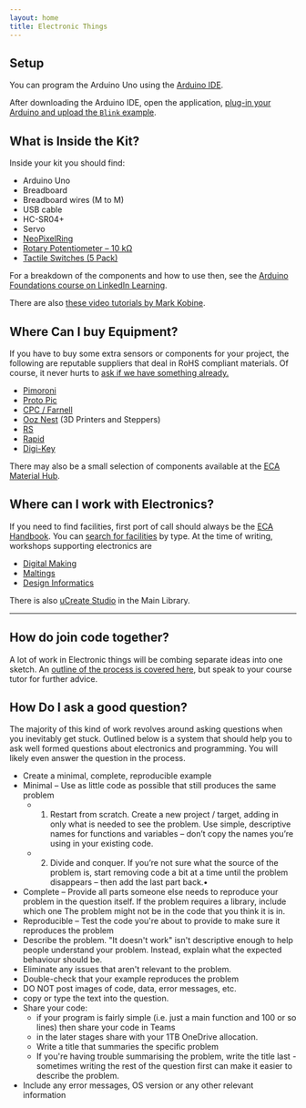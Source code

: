 ```yaml
---
layout: home
title: Electronic Things
---
```


## Setup

You can program the Arduino Uno using the [Arduino IDE](https://www.arduino.cc/en/Main/Software).

After downloading the Arduino IDE, open the application, [plug-in your Arduino and upload the `Blink` example](https://media.ed.ac.uk/playlist/dedicated/1_3kzff87o/1_v3jt5sz1).

## What is Inside the Kit?

Inside your kit you should find:

-   Arduino Uno
-   Breadboard
-   Breadboard wires (M to M)
-   USB cable
-   HC-SR04+
-   Servo
-   [NeoPixelRing](https://media.ed.ac.uk/media/Arduino%20Nano%2033%20IoT%3A%20NeoPixel%20Wiring/1_ofx57xxt)
-   [Rotary Potentiometer – 10 kΩ](https://git.ecdf.ed.ac.uk/mhamilt7/ddt-handover#media-hopper-create)
-   [Tactile Switches (5 Pack)](https://git.ecdf.ed.ac.uk/mhamilt7/ddt-handover#media-hopper-create)

For a breakdown of the components and how to use then, see the [Arduino Foundations course on LinkedIn Learning](https://www.linkedin.com/learning/learning-arduino-foundations-2/arduino-hardware-for-this-course).

There are also [these video tutorials by Mark Kobine](https://media.ed.ac.uk/playlist/dedicated/1_3kzff87o/1_68utunof).

## Where Can I buy Equipment?

If you have to buy some extra sensors or components for your project, the following are reputable suppliers that deal in RoHS compliant materials. Of course, it never hurts to [ask if we have something already.](mailto:DigiDevECA@ed.ac.uk?subject=Sensors&body=Hi,%0A%0A%20Do%20you%20have%20X%20I%20can%20beg,%20borrow%20or%20steal?)

-   [Pimoroni](https://shop.pimoroni.com/)
-   [Proto Pic](https://proto-pic.co.uk)
-   [CPC / Farnell](http://cpc.farnell.com)
-   [Ooz Nest](https://ooznest.co.uk/) (3D Printers and Steppers)
-   [RS](http://uk.rs-online.com/)
-   [Rapid](http://www.rapidonline.com/)
-   [Digi-Key](https://www.digikey.co.uk)

There may also be a small selection of components available at the [ECA Material Hub](https://uoe.sharepoint.com/sites/hss/eca/handbook/SitePages/Supplies.aspx).

## Where can I work with Electronics?

If you need to find facilities, first port of call should always be the [ECA Handbook](https://uoe.sharepoint.com/sites/hss/eca/handbook). You can [search for facilities](https://uoe.sharepoint.com/sites/hss/eca/handbook/SitePages/Workshops,-technical-facilities-&-materials.aspx) by type. At the time of writing, workshops supporting electronics are

-   [Digital Making](https://uoe.sharepoint.com/sites/hss/eca/handbook/SitePages/N4.aspx)
-   [Maltings](https://uoe.sharepoint.com/sites/hss/eca/handbook/SitePages/Maltings-workshop.aspx)
-   [Design Informatics](https://uoe.sharepoint.com/sites/hss/eca/handbook/SitePages/Design-Informatics-(Bayes-Centre).aspx)

There is also [uCreate Studio](https://www.ucreatestudio.is.ed.ac.uk) in the Main Library.

* * *

## How do join code together?

A lot of work in Electronic things will be combing separate ideas into one sketch. An [outline of the process is covered here](https://media.ed.ac.uk/media/Combining%20Arduino%20Sketches/1_5lhvbqtv), but speak to your course tutor for further advice.

## How Do I ask a good question?

The majority of this kind of work revolves around asking questions when you inevitably get stuck. Outlined below is a system that should help you to ask well formed questions about electronics and programming. You will likely even answer the question in the process.

-   Create a minimal, complete, reproducible example
-   Minimal – Use as little code as possible that still produces the same problem
    -   1.  Restart from scratch. Create a new project / target, adding in only what is needed to see the problem. Use simple, descriptive names for functions and variables – don’t copy the names you’re using in your existing code.
    -   2.  Divide and conquer. If you’re not sure what the source of the problem is, start removing code a bit at a time until the problem disappears – then add the last part back.•
-   Complete – Provide all parts someone else needs to reproduce your problem in the question itself. If the problem requires a library, include which one The problem might not be in the code that you think it is in.
-   Reproducible – Test the code you're about to provide to make sure it reproduces the problem
-   Describe the problem. "It doesn't work" isn't descriptive enough to help people understand your problem. Instead, explain what the expected behaviour should be.
-   Eliminate any issues that aren't relevant to the problem.
-   Double-check that your example reproduces the problem
-   DO NOT post images of code, data, error messages, etc.
-   copy or type the text into the question.
-   Share your code:
    -   if your program is fairly simple (i.e. just a main function and 100 or so lines) then share your code in Teams
    -   in the later stages share with your 1TB OneDrive allocation.
    -   Write a title that summaries the specific problem
    -   If you're having trouble summarising the problem, write the title last - sometimes writing the rest of the question first can make it easier to describe the problem.
-   Include any error messages, OS version or any other relevant information

